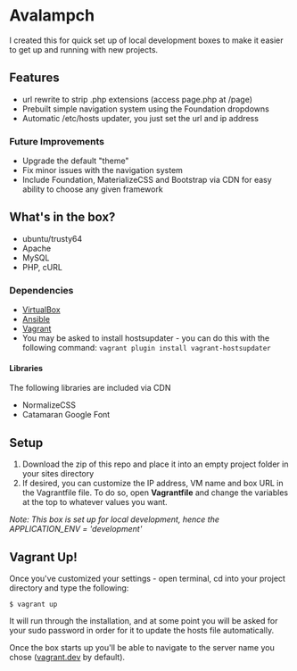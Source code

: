 # Avalampch
I created this for quick set up of local development boxes to make it easier to get up and running with new projects.

## Features
+ url rewrite to strip .php extensions (access page.php at /page)
+ Prebuilt simple navigation system using the Foundation dropdowns
+ Automatic /etc/hosts updater, you just set the url and ip address 

### Future Improvements
+ Upgrade the default "theme"
+ Fix minor issues with the navigation system
+ Include Foundation, MaterializeCSS and Bootstrap via CDN for easy ability to choose any given framework

## What's in the box?
+ ubuntu/trusty64
+ Apache
+ MySQL
+ PHP, cURL

### Dependencies
+ [VirtualBox](https://www.virtualbox.org/wiki/Downloads)
+ [Ansible](http://ansible.com)
+ [Vagrant](http://vagrantup.com)
+  You may be asked to install hostsupdater - you can do this with the following command:  `vagrant plugin install vagrant-hostsupdater`

#### Libraries
The following libraries are included via CDN

+ NormalizeCSS
+ Catamaran Google Font

## Setup
1. Download the zip of this repo and place it into an empty project folder in your sites directory
2. If desired, you can customize the IP address, VM name and box URL in the Vagrantfile file. To do so, open __Vagrantfile__ and change the variables at the top to whatever values you want.

*Note: This box is set up for local development, hence the APPLICATION_ENV = 'development'*

## Vagrant Up!
Once you've customized your settings - open terminal, cd into your project directory and type the following:

    $ vagrant up

It will run through the installation, and at some point you will be asked for your sudo password in order for it to update the hosts file automatically.

Once the box starts up you'll be able to navigate to the server name you chose ([vagrant.dev](http://vagrant.dev) by default). 